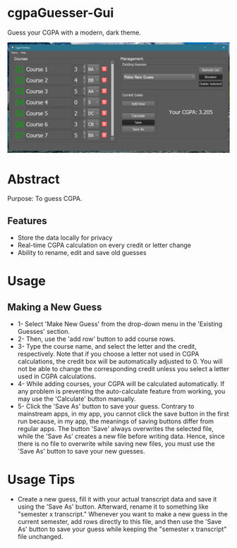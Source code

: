 # cgpaGuesser-Gui
Guess your CGPA with a modern, dark theme.

<div align="center">
<img src="https://github.com/Mehmet-Emre-Dogan/cgpaGuesser-Gui/blob/main/cgpaGuesser.png"> </img>
</div>

# Abstract
Purpose: To guess CGPA.

## Features
-	Store the data locally for privacy
-	Real-time CGPA calculation on every credit or letter change
-	Ability to rename, edit and save old guesses

# Usage
## Making a New Guess
- 1- Select 'Make New Guess' from the drop-down menu in the 'Existing Guesses' section.
- 2- Then, use the 'add row' button to add course rows.
- 3- Type the course name, and select the letter and the credit, respectively. Note that if you choose a letter not used in CGPA calculations, the credit box will be automatically adjusted to 0. You will not be able to change the corresponding credit unless you select a letter used in CGPA calculations.
- 4- While adding courses, your CGPA will be calculated automatically. If any problem is preventing the auto-calculate feature from working, you may use the 'Calculate' button manually.
- 5- Click the 'Save As' button to save your guess. Contrary to mainstream apps, in my app, you cannot click the save button in the first run because, in my app, the meanings of saving buttons differ from regular apps. The button 'Save' always overwrites the selected file, while the 'Save As' creates a new file before writing data. Hence, since there is no file to overwrite while saving new files, you must use the 'Save As' button to save your new guesses.
# Usage Tips
- Create a new guess, fill it with your actual transcript data and save it using the 'Save As' button. Afterward, rename it to something like "semester x transcript." Whenever you want to make a new guess in the current semester, add rows directly to this file, and then use the 'Save As' button to save your guess while keeping the "semester x transcript" file unchanged.
